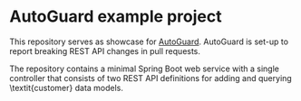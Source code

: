 # AutoGuard example project
This repository serves as showcase for [AutoGuard](https://github.com/MSA-API-Management/AutoGuard).
AutoGuard is set-up to report breaking REST API changes in pull requests.

The repository contains a minimal Spring Boot web service with a single controller that consists of two REST API definitions for adding and querying \textit{customer} data models.
